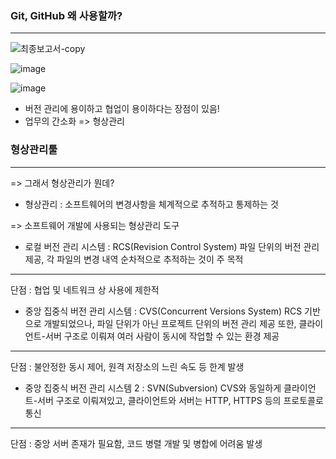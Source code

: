 ### Git, GitHub 왜 사용할까?

---

![최종보고서-copy](https://github.com/user-attachments/assets/1382b992-2025-466e-9373-402a935162cf)

![image](https://github.com/user-attachments/assets/5ac7c167-543c-4639-a9f1-fd07d9e2a043)

![image](https://github.com/user-attachments/assets/65938d54-1b16-4568-bc2e-f8e969dd4a60)

- 버전 관리에 용이하고 협업이 용이하다는 장점이 있음!
- 업무의 간소화 => 형상관리

### 형상관리툴

---

=> 그래서 형상관리가 뭔데?
- 형상관리 : 소프트웨어의 변경사항을 체계적으로 추적하고 통제하는 것

=> 소프트웨어 개발에 사용되는 형상관리 도구
- 로컬 버전 관리 시스템 : RCS(Revision Control System)
  파일 단위의 버전 관리 제공, 각 파일의 변경 내역 순차적으로 추적하는 것이 주 목적
---
  단점 : 협업 및 네트워크 상 사용에 제한적

- 중앙 집중식 버전 관리 시스템 : CVS(Concurrent Versions System)
  RCS 기반으로 개발되었으나, 파일 단위가 아닌 프로젝트 단위의 버전 관리 제공
  또한, 클라이언트-서버 구조로 이뤄져 여러 사람이 동시에 작업할 수 있는 환경 제공
---
단점 : 불안정한 동시 제어, 원격 저장소의 느린 속도 등 한계 발생

- 중앙 집중식 버전 관리 시스템 2 : SVN(Subversion)
  CVS와 동일하게 클라이언트-서버 구조로 이뤄져있고, 클라이언트와 서버는 HTTP, HTTPS 등의 프로토콜로 통신
---
단점 : 중앙 서버 존재가 필요함, 코드 병렬 개발 및 병합에 어려움 발생
